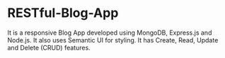 # RESTful-Blog-App
It is a responsive Blog App developed using MongoDB, Express.js and Node.js.  It also uses Semantic UI for styling. It has Create, Read, Update and Delete (CRUD) features.
